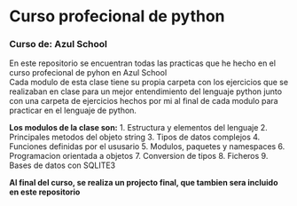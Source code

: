 # Curso profecional de python  
  
### Curso de: Azul School  
  
En este repositorio se encuentran todas las practicas que he hecho en el curso profecional de pyhon en Azul School  
Cada modulo de esta clase tiene su propia carpeta con los ejercicios que se realizaban en clase para un mejor entendimiento del lenguaje python junto con una carpeta de ejercicios hechos por mi al final de cada modulo para practicar en el lenguaje de python.  
  
**Los modulos de la clase son:**
    1. Estructura y elementos del lenguaje
    2. Principales metodos del objeto string
    3. Tipos de datos complejos
    4. Funciones definidas por el ususario
    5. Modulos, paquetes y namespaces
    6. Programacion orientada a objetos
    7. Conversion de tipos
    8. Ficheros
    9. Bases de datos con SQLITE3  
  
**Al final del curso, se realiza un projecto final, que tambien sera incluido en este repositorio**
